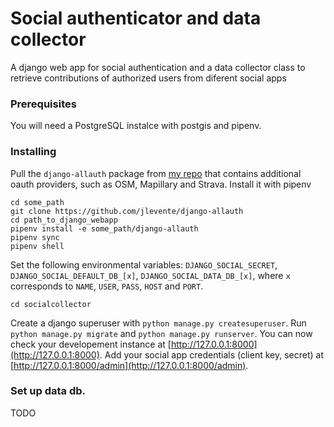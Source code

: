 # Social authenticator and data collector

A django web app for social authentication and a data collector class to retrieve contributions of authorized users from diferent social apps


### Prerequisites

You will need a PostgreSQL instalce with postgis and pipenv.


### Installing

Pull the `django-allauth` package from [my repo](https://github.com/jlevente/django-allauth) that contains additional oauth providers, such as OSM, Mapillary and Strava. Install it with pipenv

```
cd some_path
git clone https://github.com/jlevente/django-allauth
cd path_to_django_webapp
pipenv install -e some_path/django-allauth
pipenv sync
pipenv shell
```

Set the following environmental variables: `DJANGO_SOCIAL_SECRET`, `DJANGO_SOCIAL_DEFAULT_DB_[x]`, `DJANGO_SOCIAL_DATA_DB_[x]`, where `x` corresponds to `NAME`, `USER`, `PASS`, `HOST` and `PORT`.

```
cd socialcollector

```

Create a django superuser with `python manage.py createsuperuser`. Run `python manage.py migrate` and `python manage.py runserver`. You can now check your developement instance at [http://127.0.0.1:8000](http://127.0.0.1:8000). Add your social app credentials (client key, secret) at [http://127.0.0.1:8000/admin](http://127.0.0.1:8000/admin).

### Set up data db.

TODO

